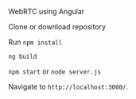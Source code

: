WebRTC using Angular

Clone or download repository

Run 
`npm install`

`ng build`

`npm start` or `node server.js`

Navigate to `http://localhost:3000/`.
